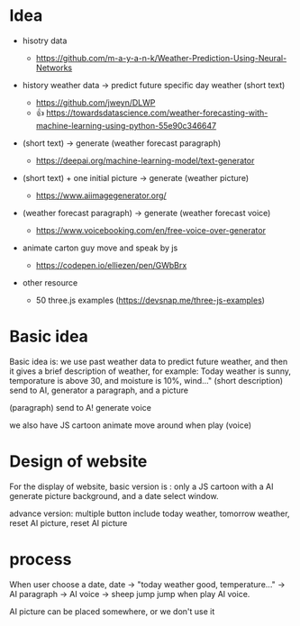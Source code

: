 # Idea

- hisotry data
    - https://github.com/m-a-y-a-n-k/Weather-Prediction-Using-Neural-Networks
- history weather data -> predict future specific day weather (short text)
    - https://github.com/jweyn/DLWP
    - 👍 https://towardsdatascience.com/weather-forecasting-with-machine-learning-using-python-55e90c346647
- (short text) -> generate (weather forecast paragraph)
    - https://deepai.org/machine-learning-model/text-generator
- (short text) + one initial picture -> generate (weather picture)
    - https://www.aiimagegenerator.org/
- (weather forecast paragraph) -> generate (weather forecast voice)
    - https://www.voicebooking.com/en/free-voice-over-generator
- animate carton guy move and speak by js
    - https://codepen.io/elliezen/pen/GWbBrx



- other resource
    - 50 three.js examples (https://devsnap.me/three-js-examples)



# Basic idea

Basic idea is: we use past weather data to predict future weather, and then it gives a brief description of weather, for example: Today weather is sunny, temporature is above 30, and moisture is 10%, wind..."
(short description) send to AI, generator a paragraph, and a picture

(paragraph) send to A! generate voice

we also have JS cartoon animate move around when play (voice)


# Design of website

For the display of website, basic version is : only a JS cartoon with a AI generate picture background, and a date select window.

advance version: multiple button include today weather, tomorrow weather, reset AI picture, reset AI picture

# process

When user choose a date, date -> "today weather good, temperature..." -> AI paragraph -> AI voice -> sheep jump jump when play AI voice.

AI picture can be placed somewhere, or we don't use it